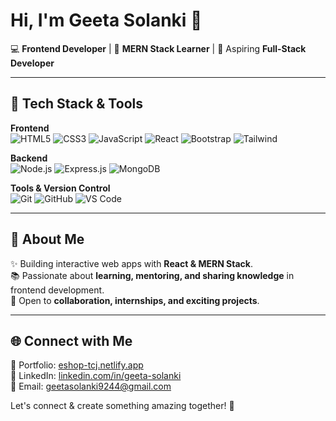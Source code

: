 # Hi, I'm Geeta Solanki 👋

💻 **Frontend Developer** | 🌱 **MERN Stack Learner** | 🚀 Aspiring **Full-Stack Developer**

---

## 🎨 Tech Stack & Tools

**Frontend**  
![HTML5](https://img.shields.io/badge/HTML5-E34F26?style=for-the-badge&logo=html5&logoColor=white) 
![CSS3](https://img.shields.io/badge/CSS3-1572B6?style=for-the-badge&logo=css3&logoColor=white) 
![JavaScript](https://img.shields.io/badge/JavaScript-F7DF1E?style=for-the-badge&logo=javascript&logoColor=black) 
![React](https://img.shields.io/badge/React-61DAFB?style=for-the-badge&logo=react&logoColor=black) 
![Bootstrap](https://img.shields.io/badge/Bootstrap-7952B3?style=for-the-badge&logo=bootstrap&logoColor=white) 
![Tailwind](https://img.shields.io/badge/Tailwind_CSS-06B6D4?style=for-the-badge&logo=tailwind-css&logoColor=white)  

**Backend**  
![Node.js](https://img.shields.io/badge/Node.js-339933?style=for-the-badge&logo=node.js&logoColor=white) 
![Express.js](https://img.shields.io/badge/Express.js-000000?style=for-the-badge&logo=express&logoColor=white) 
![MongoDB](https://img.shields.io/badge/MongoDB-47A248?style=for-the-badge&logo=mongodb&logoColor=white)  

**Tools & Version Control**  
![Git](https://img.shields.io/badge/Git-F05032?style=for-the-badge&logo=git&logoColor=white) 
![GitHub](https://img.shields.io/badge/GitHub-181717?style=for-the-badge&logo=github&logoColor=white) 
![VS Code](https://img.shields.io/badge/VS_Code-0078D7?style=for-the-badge&logo=visual-studio-code&logoColor=white)  

---

## 🌟 About Me

✨ Building interactive web apps with **React & MERN Stack**.  
📚 Passionate about **learning, mentoring, and sharing knowledge** in frontend development.  
🤝 Open to **collaboration, internships, and exciting projects**.  

---

## 🌐 Connect with Me

📂 Portfolio: [eshop-tcj.netlify.app](https://eshop-tcj.netlify.app)  
🔗 LinkedIn: [linkedin.com/in/geeta-solanki](https://www.linkedin.com/in/geeta-solanki/)  
💬 Email: geetasolanki9244@gmail.com  

Let's connect & create something amazing together! 🚀
